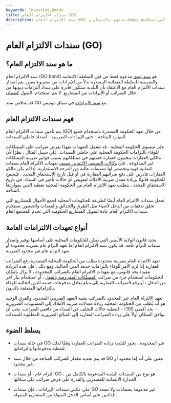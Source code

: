 ```yaml
---
keywords: Investing,Bonds
title: سندات الالتزام العام (GO)
description: سند الالتزام العام (GO) مدعوم بالائتمان و &amp; quot؛ سلطة فرض الضرائب &amp; quot؛ من سلطة الإصدار بدلاً من الإيرادات من مشروع معين.
---
```


# سندات الالتزام العام (GO)
## ما هو سند الالتزام العام؟

سند الالتزام العام (GO bond) هو [سند بلدي](/municipalbond) مدعوم فقط من قبل السلطة الائتمانية والضريبية للسلطة القضائية المصدرة بدلاً من الإيرادات من مشروع معين. يتم إصدار سندات الالتزام العام مع الاعتقاد بأن البلدية ستكون قادرة على سداد التزامات ديونها من خلال الضرائب أو الإيرادات من المشاريع. لا يتم استخدام الأصول [كضمان](/collateral).

قد يتناقض سند GO مع [سند الإيرادات](/revenuebond) في سياق مونيس.

## فهم سندات الالتزام العام

يتم تأمين سندات الالتزام العام (GO) من خلال تعهد الحكومة المصدرة باستخدام جميع الموارد المتاحة - حتى الإيرادات الضريبية - لسداد حاملي السندات.

على مستوى الحكومة المحلية ، قد تشمل التعهدات تعهدًا بفرض ضرائب على الممتلكات للوفاء بالتزامات الحكومة المحلية على حاملي السندات. على سبيل المثال ، نظرًا لأن مالكي العقارات يتجنبون خسارة حصتهم في ممتلكاتهم بسبب فواتير ضريبة الممتلكات غير المدفوعة ، فإن [وكالات التصنيف الائتماني تصنف](/creditrating) تعهدات الالتزام العام بصفات ائتمانية قوية وتخصص لها تصنيفات عالية من الدرجة الاستثمارية. إذا لم يكن مالكو العقارات قادرين على دفع ضرائبهم العقارية في أو قبل تاريخ الاستحقاق المحدد ، فيُسمح للحكومة قانونًا بزيادة معدل ضريبة الأملاك لتعويض أي حالات تأخير في السداد. في تاريخ الاستحقاق المحدد ، يتطلب تعهد الالتزام العام من الحكومة المحلية تغطية الدين بمواردها المتاحة.

تعمل سندات الالتزام العام أيضًا كطريقة للحكومات المحلية لجمع الأموال للمشاريع التي تخلق تدفقات من الدخل لأشياء مثل الطرق والحدائق والمعدات والجسور. تستخدم سندات الالتزام العام عادة لتمويل المشاريع الحكومية التي تخدم المجتمع العام.

## أنواع تعهدات الالتزامات العامة

يحدد قانون الولاية الأسس التي يمكن للحكومات المحلية على أساسها توفير وإصدار سندات التزام عامة. قد يكون سند الالتزام العام إما تعهد التزام عام بضريبة محدودة أو تعهد التزام عام غير محدود الضريبة.

تعهد الالتزام العام بضريبة محدودة يطلب من الحكومة المحلية المصدرة رفع الضرائب العقارية إذا لزم الأمر للوفاء بالتزامات خدمة الدين الحالية. ومع ذلك ، فإن هذه الزيادة مقيدة بحد قانوني. مع تعهدات الالتزام العام بالضرائب المحدودة ، لا يزال بإمكان الحكومات استخدام جزء من ضرائب [الممتلكات المفروضة بالفعل](/propertytax) ، أو استخدام تيار آخر من الدخل ، أو رفع الضرائب العقارية إلى مبلغ يعادل مدفوعات خدمة الدين الحالية للوفاء بالتزاماتها المتعلقة بالديون.

تعهد الالتزام العام غير المحدود بالضرائب يشبه التعهد الضريبي المحدود. والفرق الوحيد هو أنه يُطلب من الحكومة المحلية زيادة معدلات ضريبة الأملاك إلى المستويات الضرورية - بحد أقصى 100٪ - لتغطية حالات التخلف عن السداد من دافعي الضرائب. يجب أن يوافق السكان أولاً على زيادة الضرائب العقارية إلى المبالغ الضرورية المطلوبة للسندات.

## يسلط الضوء

- في حالة سندات GO غير المحدودة ، يجوز للبلدية زيادة الضرائب العقارية وفقًا لذلك لتغطية مدفوعاتها والتزاماتها.

- قد يتم تحديد مقدار الضرائب المتاحة من خلال سند GO معين على أنه إما محدود أو غير محدود.

- التزام عام ، أو سندات GO ، هو نوع من السندات البلدية المدعومة بالكامل من الجدارة الائتمانية للمصدرين والقدرة على فرض ضرائب على سكانها.

- على عكس سندات الإيرادات ، فإن سندات GO غير مدعومة بضمانات ولا تسدد للدائنين على أساس الدخل المتولد من المشاريع الممولة.

